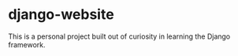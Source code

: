 # django-website

This is a personal project built out of curiosity in learning the Django framework.
